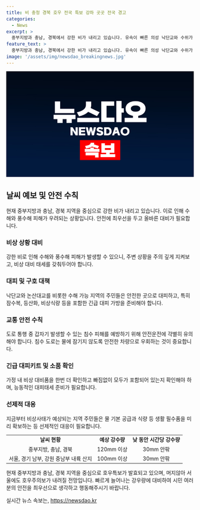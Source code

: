 ```yaml
---
title: 비 충청 경북 호우 전국 특보 강하 곳곳 전국 경고
categories:
  - News
excerpt: >
  중부지방과 충남, 경북에서 강한 비가 내리고 있습니다. 유속이 빠른 의성 낙단교와 수위가 높은 논산대교 등으로 인해 위험한 상황이 발생 중이며, 서해상에서 폭우 구름대가 유입 중입니다. 호우특보가 발효 중이고 누적 강우량이 빠르게 늘어나고 있으며, 앞으로도 강하고 많은 비가 예상됩니다. 특히 충청과 경북 북부에 120 이상, 서울과 경기 남부, 강원 중남부 내륙 산지에 100mm 이상의 비가 예상되며, 매우 강한 비와 벼락, 돌풍이 동반될 것으로 경보되고 있습니다.
feature_text: >
  중부지방과 충남, 경북에서 강한 비가 내리고 있습니다. 유속이 빠른 의성 낙단교와 수위가 높은 논산대교 등으로 인해 위험한 상황이 발생 중이며, 서해상에서 폭우 구름대가 유입 중입니다. 호우특보가 발효 중이고 누적 강우량이 빠르게 늘어나고 있으며, 앞으로도 강하고 많은 비가 예상됩니다. 특히 충청과 경북 북부에 120 이상, 서울과 경기 남부, 강원 중남부 내륙 산지에 100mm 이상의 비가 예상되며, 매우 강한 비와 벼락, 돌풍이 동반될 것으로 경보되고 있습니다.
image: '/assets/img/newsdao_breakingnews.jpg'
---
```


<p><img src="/assets/img/newsdao_breakingnews.jpg" alt="cryptoinkorea 속보" /></p>

<h2 data-ke-size="size26">날씨 예보 및 안전 수칙</h2>

<p data-ke-size="size16">현재 중부지방과 충남, 경북 지역을 중심으로 강한 비가 내리고 있습니다. 이로 인해 수해와 풍수해 피해가 우려되는 상황입니다. 안전에 최우선을 두고 올바른 대비가 필요합니다.</p>

<h3>비상 상황 대비</h3>

<p data-ke-size="size16">강한 비로 인해 수해와 풍수해 피해가 발생할 수 있으니, 주변 상황을 주의 깊게 지켜보고, 비상 대비 태세를 갖춰두어야 합니다.</p>

<h3>대피 및 구호 대책</h3>

<p data-ke-size="size16">낙단교와 논산대교를 비롯한 수해 가능 지역의 주민들은 안전한 곳으로 대피하고, 특히 잠수복, 등산화, 비상식량 등을 포함한 긴급 대피 가방을 준비해야 합니다.</p>

<h3>교통 안전 수칙</h3>

<p data-ke-size="size16">도로 통행 중 갑자기 발생할 수 있는 침수 피해를 예방하기 위해 안전운전에 각별히 유의해야 합니다. 침수 도로는 물에 잠기지 않도록 안전한 차량으로 우회하는 것이 중요합니다.</p>

<h3>긴급 대피키트 및 소품 확인</h3>

<p data-ke-size="size16">가정 내 비상 대비품을 한번 더 확인하고 빠짐없이 모두가 포함되어 있는지 확인해야 하며, 능동적인 대피태세 준비가 필요합니다.</p>

<h3>선제적 대응</h3>

<p data-ke-size="size16">지금부터 비상사태가 예상되는 지역 주민들은 물 기본 공급과 식량 등 생활 필수품을 미리 확보하는 등 선제적인 대응이 필요합니다.</p>

<table>
  <tbody>
    <tr>
      <td style="text-align: center; height: 17px;"><b>날씨 현황</b></td>
      <td style="text-align: center; height: 17px;"><b>예상 강수량</b></td>
      <td style="text-align: center; height: 17px;"><b>낮 동안 시간당 강수량</b></td>
    </tr>
    <tr>
      <td style="text-align: center; height: 17px;">중부지방, 충남, 경북</td>
      <td style="text-align: center; height: 17px;">120mm 이상</td>
      <td style="text-align: center; height: 17px;">30mm 안팎</td>
    </tr>
    <tr>
      <td style="text-align: center; height: 17px;">서울, 경기 남부, 강원 중남부 내륙 산지</td>
      <td style="text-align: center; height: 17px;">100mm 이상</td>
      <td style="text-align: center; height: 17px;">30mm 안팎</td>
    </tr>
  </tbody>
</table>

<p data-ke-size="size16">현재 중부지방과 충남, 경북 지역을 중심으로 호우특보가 발효되고 있으며, 머지않아 서울에도 호우주의보가 내려질 전망입니다. 빠르게 늘어나는 강우량에 대비하여 시민 여러분의 안전을 최우선으로 생각하고 행동해주시기 바랍니다.</p>
실시간 뉴스 속보는, <a href="https://newsdao.kr" rel="dofollow">https://newsdao.kr</a>


